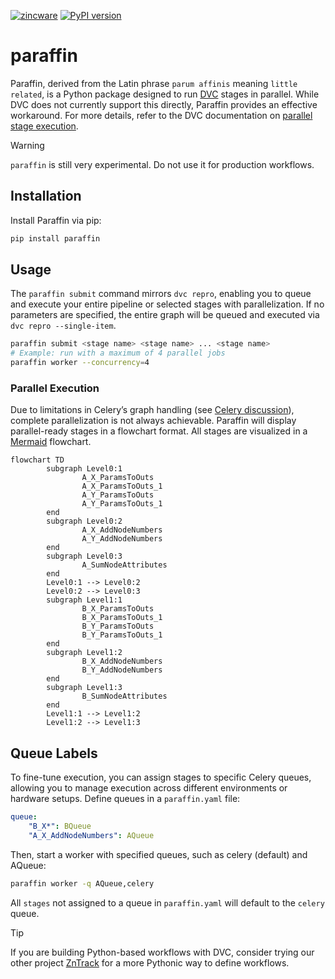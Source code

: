 [![zincware](https://img.shields.io/badge/Powered%20by-zincware-darkcyan)](https://github.com/zincware)
[![PyPI version](https://badge.fury.io/py/paraffin.svg)](https://badge.fury.io/py/paraffin)

# paraffin

Paraffin, derived from the Latin phrase `parum affinis` meaning
`little related`, is a Python package designed to run [DVC](https://dvc.org)
stages in parallel. While DVC does not currently support this directly, Paraffin
provides an effective workaround. For more details, refer to the DVC
documentation on
[parallel stage execution](https://dvc.org/doc/command-reference/repro#parallel-stage-execution).

> [!WARNING]
> `paraffin` is still very experimental.
> Do not use it for production workflows.

## Installation

Install Paraffin via pip:

```bash
pip install paraffin
```

## Usage

The `paraffin submit` command mirrors `dvc repro`, enabling you to queue and execute your entire pipeline or selected stages with parallelization.
If no parameters are specified, the entire graph will be queued and executed via `dvc repro --single-item`.

```bash
paraffin submit <stage name> <stage name> ... <stage name>
# Example: run with a maximum of 4 parallel jobs
paraffin worker --concurrency=4
```

### Parallel Execution
Due to limitations in Celery’s graph handling (see [Celery discussion](https://github.com/celery/celery/discussions/9376)), complete parallelization is not always achievable. Paraffin will display parallel-ready stages in a flowchart format.
All stages are visualized in a [Mermaid](https://mermaid.js.org/) flowchart.

```mermaid
flowchart TD
        subgraph Level0:1
                A_X_ParamsToOuts
                A_X_ParamsToOuts_1
                A_Y_ParamsToOuts
                A_Y_ParamsToOuts_1
        end
        subgraph Level0:2
                A_X_AddNodeNumbers
                A_Y_AddNodeNumbers
        end
        subgraph Level0:3
                A_SumNodeAttributes
        end
        Level0:1 --> Level0:2
        Level0:2 --> Level0:3
        subgraph Level1:1
                B_X_ParamsToOuts
                B_X_ParamsToOuts_1
                B_Y_ParamsToOuts
                B_Y_ParamsToOuts_1
        end
        subgraph Level1:2
                B_X_AddNodeNumbers
                B_Y_AddNodeNumbers
        end
        subgraph Level1:3
                B_SumNodeAttributes
        end
        Level1:1 --> Level1:2
        Level1:2 --> Level1:3
```




## Queue Labels

To fine-tune execution, you can assign stages to specific Celery queues, allowing you to manage execution across different environments or hardware setups.
Define queues in a `paraffin.yaml` file:

```yaml
queue:
    "B_X*": BQueue
    "A_X_AddNodeNumbers": AQueue
```
Then, start a worker with specified queues, such as celery (default) and AQueue:
```bash
paraffin worker -q AQueue,celery
```
All `stages` not assigned to a queue in `paraffin.yaml` will default to the `celery` queue.


> [!TIP]
> If you are building Python-based workflows with DVC, consider trying
> our other project [ZnTrack](https://zntrack.readthedocs.io/) for a more
> Pythonic way to define workflows.
